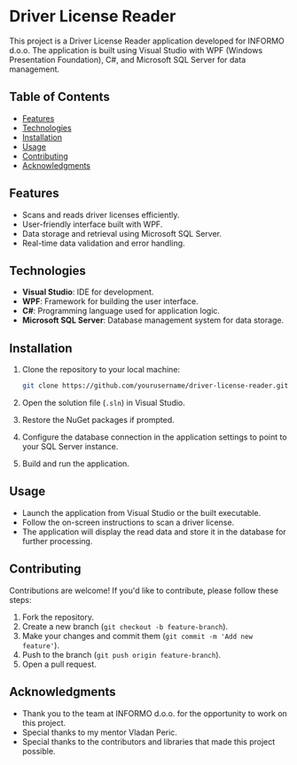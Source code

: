 # Driver License Reader

This project is a Driver License Reader application developed for INFORMO d.o.o. The application is built using Visual Studio with WPF (Windows Presentation Foundation), C#, and Microsoft SQL Server for data management.

## Table of Contents

- [Features](#features)
- [Technologies](#technologies)
- [Installation](#installation)
- [Usage](#usage)
- [Contributing](#contributing)
- [Acknowledgments](#acknowledgments)

## Features

- Scans and reads driver licenses efficiently.
- User-friendly interface built with WPF.
- Data storage and retrieval using Microsoft SQL Server.
- Real-time data validation and error handling.

## Technologies

- **Visual Studio**: IDE for development.
- **WPF**: Framework for building the user interface.
- **C#**: Programming language used for application logic.
- **Microsoft SQL Server**: Database management system for data storage.

## Installation

1. Clone the repository to your local machine:
   ```bash
   git clone https://github.com/yourusername/driver-license-reader.git
   ```

2. Open the solution file (`.sln`) in Visual Studio.

3. Restore the NuGet packages if prompted.

4. Configure the database connection in the application settings to point to your SQL Server instance.

5. Build and run the application.

## Usage

- Launch the application from Visual Studio or the built executable.
- Follow the on-screen instructions to scan a driver license.
- The application will display the read data and store it in the database for further processing.

## Contributing

Contributions are welcome! If you'd like to contribute, please follow these steps:

1. Fork the repository.
2. Create a new branch (`git checkout -b feature-branch`).
3. Make your changes and commit them (`git commit -m 'Add new feature'`).
4. Push to the branch (`git push origin feature-branch`).
5. Open a pull request.

## Acknowledgments

- Thank you to the team at INFORMO d.o.o. for the opportunity to work on this project.
- Special thanks to my mentor Vladan Peric.
- Special thanks to the contributors and libraries that made this project possible.
